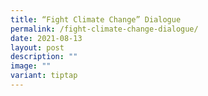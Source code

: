 ```yaml
---
title: “Fight Climate Change” Dialogue
permalink: /fight-climate-change-dialogue/
date: 2021-08-13
layout: post
description: ""
image: ""
variant: tiptap
---
```

